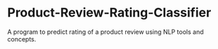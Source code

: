 # Product-Review-Rating-Classifier
A program to predict rating of a product review using NLP tools and concepts.
